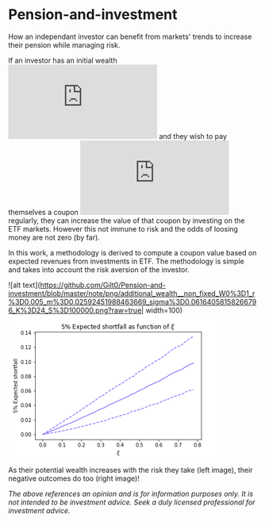 # Pension-and-investment
How an independant investor can benefit from markets' trends to increase their pension while managing risk.

If an investor has an initial wealth 
![equation](https://latex.codecogs.com/gif.latex?%5Cmathcal%7BW%7D_0)
and they wish to pay themselves a coupon 
![equation](https://latex.codecogs.com/gif.latex?c)
regularly, they can increase the value of that coupon by investing on the ETF markets. However this not immune to risk and the odds of loosing money are not zero (by far).

In this work, a methodology is derived to compute a coupon value based on expected revenues from investments in ETF. The methodology is simple and takes into account the risk aversion of the investor.

![alt text](https://github.com/Gilt0/Pension-and-investment/blob/master/note/png/additional_wealth__non_fixed_W0%3D1_r%3D0.005_m%3D0.02592451988463669_sigma%3D0.06164058158266796_K%3D24_S%3D100000.png?raw=true| width=100)
![alt text](https://github.com/Gilt0/Pension-and-investment/blob/master/note/png/expected_shortfall__non_fixed_W0%3D1_r%3D0.005_m%3D0.02592451988463669_sigma%3D0.06164058158266796_K%3D24_S%3D100000.png?raw=true)

As their potential wealth increases with the risk they take (left image), their negative outcomes do too (right image)!

_The above references an opinion and is for information purposes only. It is not intended to be investment advice. Seek a duly licensed professional for investment advice._
